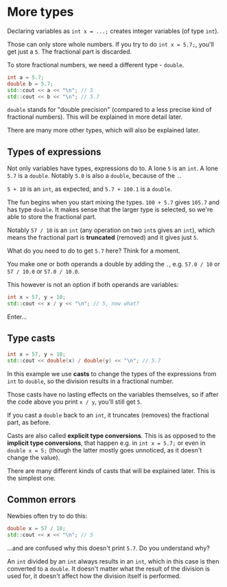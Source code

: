 # More types

Declaring variables as `int x = ...;` creates integer variables (of type `int`).

Those can only store whole numbers. If you try to do `int x = 5.7;`, you'll get just a `5`. The fractional part is discarded.

To store fractional numbers, we need a different type - `double`.

```cpp
int a = 5.7;
double b = 5.7;
std::cout << a << "\n"; // 5
std::cout << b << "\n"; // 5.7
```

`double` stands for "double precision" (compared to a less precise kind of fractional numbers). This will be explained in more detail later.

There are many more other types, which will also be explained later.

## Types of expressions

Not only variables have types, expressions do to. A lone `5` is an `int`. A lone `5.7` is a `double`. Notably `5.0` is also a `double`, because of the `.`.

`5 + 10` is an `int`, as expected, and `5.7 + 100.1` is a `double`.

The fun begins when you start mixing the types. `100 + 5.7` gives `105.7` and has type `double`. It makes sense that the larger type is selected, so we're able to store the fractional part.

Notably `57 / 10` is an `int` (any operation on two `int`s gives an `int`), which means the fractional part is **truncated** (removed) and it gives just `5`.

What do you need to do to get `5.7` here? Think for a moment.

You make one or both operands a double by adding the `.`, e.g. `57.0 / 10` or `57 / 10.0` or `57.0 / 10.0`.

This however is not an option if both operands are variables:
```cpp
int x = 57, y = 10;
std::cout << x / y << "\n"; // 5, now what?
```
Enter...

## Type casts

```cpp
int x = 57, y = 10;
std::cout << double(x) / double(y) << "\n"; // 5.7
```

In this example we use **casts** to change the types of the expressions from `int` to `double`, so the division results in a fractional number.

Those casts have no lasting effects on the variables themselves, so if after the code above you print `x / y`, you'll still get `5`.

If you cast a `double` back to an `int`, it truncates (removes) the fractional part, as before.

Casts are also called **explicit type conversions**. This is as opposed to the **implicit type conversions**, that happen e.g. in `int x = 5.7;` or even in `double x = 5;` (though the latter mostly goes unnoticed, as it doesn't change the value).

There are many different kinds of casts that will be explained later. This is the simplest one.

## Common errors

Newbies often try to do this:
```cpp
double x = 57 / 10;
std::cout << x << "\n"; // 5
```
...and are confused why this doesn't print `5.7`. Do you understand why?

An `int` divided by an `int` always results in an `int`, which in this case is then converted to a `double`. It doesn't matter what the result of the division is used for, it doesn't affect how the division itself is performed.
